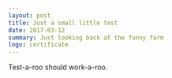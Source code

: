 ```yaml
---
layout: post
title: Just a small little test
date: 2017-03-12
summary: Just looking back at the funny farm
logo: certificate
---
```


Test-a-roo should work-a-roo.




